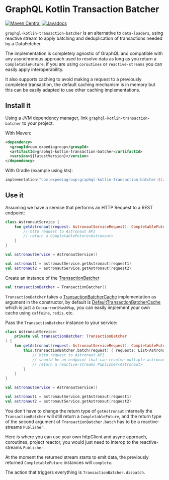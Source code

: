 # GraphQL Kotlin Transaction Batcher
[![Maven Central](https://img.shields.io/maven-central/v/com.expediagroup/graphql-kotlin-transaction-batcher.svg?label=Maven%20Central)](https://search.maven.org/search?q=g:%22com.expediagroup%22%20AND%20a:%22graphql-kotlin-transaction-batcher%22)
[![Javadocs](https://img.shields.io/maven-central/v/com.expediagroup/graphql-kotlin-transaction-batcher.svg?label=javadoc&colorB=brightgreen)](https://www.javadoc.io/doc/com.expediagroup/graphql-kotlin-transaction-batcher)

`graphql-kotlin-transaction-batcher` is an alternative to `data-loaders`, using reactive stream to apply batching and
deduplication of transactions needed by a DataFetcher.

The implementation is completely agnostic of GraphQL and compatible with any asynchronous approach used to resolve data
as long as you return a `CompletableFuture`, if you are using `coroutines` or `reactive-streams` you can easily apply interoperability.

It also supports caching to avoid making a request to a previously completed transaction, the default caching mechanism is in memory
but this can be easily adapted to use other caching implementations.

## Install it

Using a JVM dependency manager, link `graphql-kotlin-transaction-batcher` to your project.

With Maven:

```xml
<dependency>
  <groupId>com.expediagroup</groupId>
  <artifactId>graphql-kotlin-transaction-batcher</artifactId>
  <version>${latestVersion}</version>
</dependency>
```

With Gradle (example using kts):

```kotlin
implementation("com.expediagroup:graphql-kotlin-transaction-batcher:$latestVersion")
```

## Use it

Assuming we have a service that performs an HTTP Request to a REST endpoint:

```kotlin
class AstronautService {
    fun getAstronaut(request: AstronautServiceRequest): CompletableFuture<Astronaut> {
        // http request to Astronaut API
        // return a CompletableFuture<Astronaut>
    }
}

val astronautService = AstronautService()

val astronaut1 = astronautService.getAstronaut(request1)
val astronaut2 = astronautService.getAstronaut(request2)

```

Create an instance of the [TransactionBatcher](src/main/kotlin/com/expediagroup/graphql/transactionbatcher/transaction/TransactionBatcher.kt)

```kotlin
val transactionBatcher = TransactionBatcher()
```

`TransactionBatcher` takes a [TransactionBatcherCache](src/main/kotlin/com/expediagroup/graphql/transactionbatcher/transaction/cache/TransactionBatcherCache.kt)
implementation as argument in the constructor, by default is [DefaultTransactionBatcherCache](src/main/kotlin/com/expediagroup/graphql/transactionbatcher/transaction/cache/TransactionBatcherCache.kt)
which is just a `ConcurrentHashMap`, you can easily implement your own cache using `caffeine`, `redis`, etc.

Pass the `TransactionBatcher` instance to your service:

```kotlin
class AstronautService(
    private val transactionBatcher: TransactionBatcher
) {
    fun getAstronaut(request: AstronautServiceRequest): CompletableFuture<Astronaut> {
        this.transactionBatcher.batch(request) { requests: List<AstronautServiceRequest> ->
            // http request to Astronaut API
            // should be an endpoint that can resolve multiple astronauts
            // return a reactive-streams Publisher<Astronaut>
        }
    }
}

val astronautService = AstronautService()

val astronaut1 = astronautService.getAstronaut(request1)
val astronaut2 = astronautService.getAstronaut(request2)
```

You don't have to change the return type of `getAstronaut` internally the `TransactionBatcher`
will still return a `CompletableFuture`, and the return type of the second argument of `TransactionBatcher.batch`
has to be a reactive-streams `Publisher`.

Here is where you can use your own httpClient and async approach, coroutines, project reactor, you would just need to
interop to the reactive-streams `Publisher`.

At the moment the returned stream starts to emit data, the previously returned `CompletableFuture` instances will `complete`.

The action that triggers everything is `TransactionBatcher.dispatch`.
